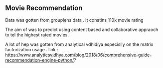 ## Movie Recommendation 

Data was gotten from grouplens data . It conatins 110k movie rating 

The aim of was to predict using content based and collaborative appraoch to tel the highest rated movies.

A lot of hep was gotten from analytical vdhidiya especislly on the matrix factorization usage .
link : https://www.analyticsvidhya.com/blog/2018/06/comprehensive-guide-recommendation-engine-python/?

